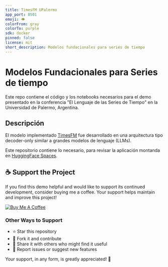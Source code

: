 ```yaml
---
title: TimesFM UPalermo
app_port: 8501
emoji: 👁
colorFrom: gray
colorTo: purple
sdk: docker
pinned: false
license: mit
short_description: Modelos fundacionales para series de tiempo
---
```


# Modelos Fundacionales para Series de tiempo

Este repo contiene el código y los notebooks necesarios para el demo presentado en la conferencia "El Lenguaje de las Series de Tiempo" en la Universidad de Palermo, Argentina.

## Descripción

El modelo implementado [TimesFM](https://research.google/blog/a-decoder-only-foundation-model-for-time-series-forecasting/) fue desarrollado en una arquitectura tipo decoder-only similar a grandes modelos de lenguaje (LLMs).

Este repositorio contiene lo necesario, para revisar la aplicación montanda en [HuggingFace Spaces]().


## ☕ Support the Project

If you find this demo helpful and would like to support its continued development, consider buying me a coffee. Your support helps maintain and improve this project!

[![Buy Me A Coffee](https://www.buymeacoffee.com/assets/img/custom_images/orange_img.png)](https://www.paypal.com/paypalme/sebassarasti)

### Other Ways to Support
- ⭐ Star this repository
- 🍴 Fork it and contribute
- 📢 Share it with others who might find it useful
- 🐛 Report issues or suggest new features

Your support, in any form, is greatly appreciated! 🙏